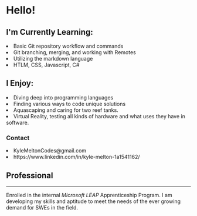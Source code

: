 [//]:![banner](https://github.com/KyleMel/KyleMel/blob/73cfb9d509e1117c33aee21dd70c4dd0e85562d3/Images/helloworldbanner.png)
<h1> Hello! </h1>

<h2><b> I'm Currently Learning:</b></h2>
    <li>Basic Git repository workflow and commands
    <li>Git branching, merging, and working with Remotes
    <li> Utilizing the markdown language
    <li> HTLM, CSS, Javascript, C#
<h2><b> I Enjoy: </b></h2>
    <li> Diving deep into programming languages
    <li> Finding various ways to code unique solutions
    <li> Aquascaping and caring for two reef tanks.
    <li> Virtual Reality, testing all kinds of hardware and what uses they have in software.

<h3><b> Contact </b></h3>
    <li> KyleMeltonCodes@gmail.com
    <li> https://www.linkedin.com/in/kyle-melton-1a1541162/

 <h2><b>Professional </b></h2>
<hr>
Enrolled in the internal <em>Microsoft LEAP</em> Apprenticeship Program. I am developing my skills and aptitude to meet the needs of the ever growing demand for SWEs in the field.  